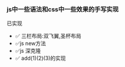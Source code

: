 ### js中一些语法和css中一些效果的手写实现

已实现
 + :white_check_mark:  三栏布局:双飞翼,圣杯布局
 + :white_check_mark:js  new方法
 + :white_check_mark:js  深克隆
 + :white_check_mark:  add(1)(2)(3)的实现

